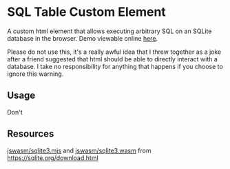 # SQL Table Custom Element

A custom html element that allows executing arbitrary SQL on an SQLite database in the browser.
Demo viewable online [here](https://iciaran.github.io/html-sql-table/).

Please do not use this, it's a really awful idea that I threw together as a joke after a friend suggested that html should be able to directly interact with a database.
I take no responsibility for anything that happens if you choose to ignore this warning.

## Usage

Don't

## Resources

[jswasm/sqlite3.mjs](jswasm/sqlite3.mjs) and [jswasm/sqlite3.wasm](jswasm/sqlite3.wasm) from https://sqlite.org/download.html
